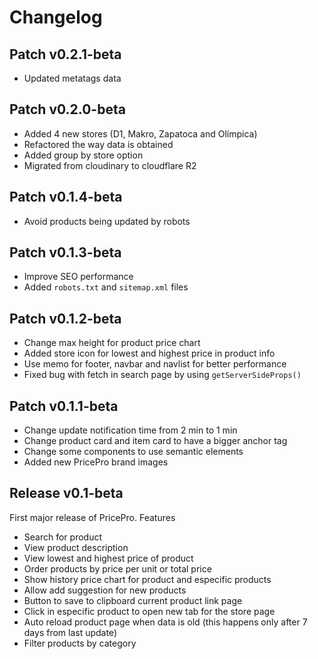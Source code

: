 # Changelog

## Patch v0.2.1-beta

- Updated metatags data

## Patch v0.2.0-beta

- Added 4 new stores (D1, Makro, Zapatoca and Olímpica)
- Refactored the way data is obtained
- Added group by store option
- Migrated from cloudinary to cloudflare R2

## Patch v0.1.4-beta

- Avoid products being updated by robots

## Patch v0.1.3-beta

- Improve SEO performance
- Added `robots.txt` and `sitemap.xml` files

## Patch v0.1.2-beta

- Change max height for product price chart
- Added store icon for lowest and highest price in product info
- Use memo for footer, navbar and navlist for better performance
- Fixed bug with fetch in search page by using `getServerSideProps()`

## Patch v0.1.1-beta

- Change update notification time from 2 min to 1 min
- Change product card and item card to have a bigger anchor tag
- Change some components to use semantic elements
- Added new PricePro brand images

## Release v0.1-beta

First major release of PricePro. Features

- Search for product
- View product description
- View lowest and highest price of product
- Order products by price per unit or total price
- Show history price chart for product and especific products
- Allow add suggestion for new products
- Button to save to clipboard current product link page
- Click in especific product to open new tab for the store page
- Auto reload product page when data is old (this happens only after 7 days from last update)
- Filter products by category
